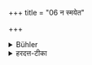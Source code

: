 +++
title = "06 न स्मयेत"

+++

<details><summary>Bühler</summary>

6. He shall not smile.
</details>

<details><summary>हरदत्त-टीका</summary>

## सूत्रम्
न स्मयेत ॥६॥  
## टिप्पनी
स्मितं न कुर्यात् ॥ ६॥
</details>
